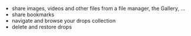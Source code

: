 * share images, videos and other files from a file manager, the Gallery, ...
* share bookmarks
* navigate and browse your drops collection
* delete and restore drops
